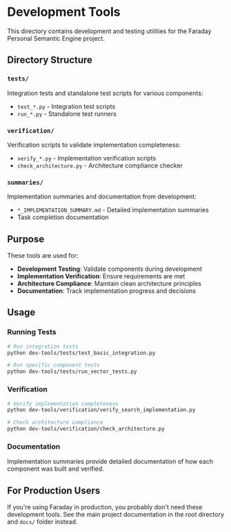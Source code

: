 # Development Tools

This directory contains development and testing utilities for the Faraday Personal Semantic Engine project.

## Directory Structure

### `tests/`
Integration tests and standalone test scripts for various components:
- `test_*.py` - Integration test scripts
- `run_*.py` - Standalone test runners

### `verification/`
Verification scripts to validate implementation completeness:
- `verify_*.py` - Implementation verification scripts
- `check_architecture.py` - Architecture compliance checker

### `summaries/`
Implementation summaries and documentation from development:
- `*_IMPLEMENTATION_SUMMARY.md` - Detailed implementation summaries
- Task completion documentation

## Purpose

These tools are used for:
- **Development Testing**: Validate components during development
- **Implementation Verification**: Ensure requirements are met
- **Architecture Compliance**: Maintain clean architecture principles
- **Documentation**: Track implementation progress and decisions

## Usage

### Running Tests
```bash
# Run integration tests
python dev-tools/tests/test_basic_integration.py

# Run specific component tests
python dev-tools/tests/run_vector_tests.py
```

### Verification
```bash
# Verify implementation completeness
python dev-tools/verification/verify_search_implementation.py

# Check architecture compliance
python dev-tools/verification/check_architecture.py
```

### Documentation
Implementation summaries provide detailed documentation of how each component was built and verified.

## For Production Users

If you're using Faraday in production, you probably don't need these development tools. See the main project documentation in the root directory and `docs/` folder instead.